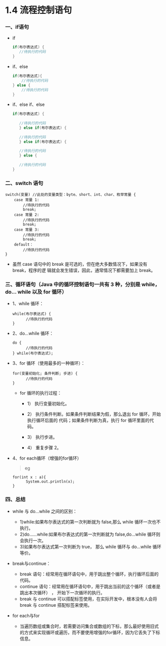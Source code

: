 # 1.4 流程控制语句

### 一、if语句

* if
  ```java
  if(布尔表达式) {   
     //待执行的代码 
  } 
  ```
* if、else
   ```java
   if(布尔表达式){   
       //待执行的代码 
   } else {   
       //待执行的代码 
   } 
   ```
    
* if、else if、else
  ```java
  if(布尔表达式) {   
   
     //待执行的代码 
     } else if(布尔表达式) {   
   
     //待执行的代码 
     } else if(布尔表达式) {   
   
     //待执行的代码 
     } else {   
   
     //待执行的代码 
  }
  ```

### 二、switch 语句

    switch(变量) //此处的变量类型：byte、short、int、char、枚举常量 {   
        case 常量 1:    
            //待执行的代码    
            break; 
        case 常量 2:    
            //待执行的代码    
            break; 
        case 常量 3:    
            //待执行的代码    
            break;   
        default：    
            //待执行的代码 
    } 
    
* 虽然 case 语句中的 break 是可选的，但在绝大多数情况下，如果没有 break，程序的逻 辑就会发生错误，因此，通常情况下都需要加上 break。    


### 三、循环语句（Java 中的循环控制语句一共有 3 种，分别是 while，do… while 以及 for 循环）

* 1、while 循环： 

      while(布尔表达式) {   
            //待执行的代码 
      } 
      
* 2、do…while 循环： 

      do {   
            //待执行的代码 
      } while(布尔表达式);
      
* 3、for 循环（使用最多的一种循环）： 

      for(变量初始化; 条件判断; 步进) {   
            //待执行的代码 
      }
      
     * for 循环的执行过程： 
     
          * 1） 执行变量初始化。 
     
          * 2） 执行条件判断。如果条件判断结果为假，那么退出 for 循环，开始执行循环后面的 代码；如果条件判断为真，执行 for 循环里面的代码。 
     
          * 3） 执行步进。 
     
          * 4） 重复步骤 2。 
     
* 4、for each循环（增强的for循环）   
      
     >eg
      
      for(int x : a){
            System.out.println(x);
      }

### 四、总结

*  while 与 do…while 之间的区别：

     * 1)while:如果布尔表达式的第一次判断就为 false,那么 while 循环一次也不执行。
     * 2)do......while:如果布尔表达式的第一次判断就为 false,do…while 循环则会执行一次。
     * 3)如果布尔表达式第一次判断为 true， 那么 while 循环与 do…while 循环等价。 

* break与continue：

     * break 语句：经常用在循环语句中，用于跳出整个循环，执行循环后面的代码。 
     * continue 语句：经常用在循环语句中，用于跳出当前的这个循环（或者是跳出本次循环）
， 开始下一次循环的执行。
     * break 与 continue 可以搭配标签使用，在实际开发中，根本没有人会将 break 与 continue 搭配标签来使用。 
     
* for each与for     
     
     * 当遍历数组或集合时，若需要访问集合或数组的下标，那么最好使用旧式的方式来实现循环或遍历，而不要使用增强的for循环，因为它丢失了下标信息。
     
